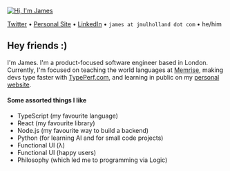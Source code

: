 [![Hi, I'm James](https://readme-typing-svg.herokuapp.com?font=monaco&color=1D4A7D&size=36&vCenter=true&lines=Hi%2C+I'm+James)](https://git.io/typing-svg)

[Twitter](https://twitter.com/mulholio) • [Personal Site](https://jmulholland.com/) • [LinkedIn](https://www.linkedin.com/) • `james at jmulholland dot com` • he/him

## Hey friends :)

I'm James. I'm a product-focused software engineer based in London.
Currently, I'm focused on teaching the world languages at [Memrise](https://memrise.com/), making devs type faster with [TypePerf.com](https://typeperf.com), and learning in public on my [personal website](https://jmulholland.com/).

#### Some assorted things I like

- TypeScript (my favourite language)
- React (my favourite library)
- Node.js (my favourite way to build a backend)
- Python (for learning AI and for small code projects)
- Functional UI (λ)
- Functional UI (happy users)
- Philosophy (which led me to programming via Logic)
